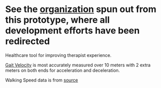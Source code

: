 # See the [organization](https://github.com/VisualPT) spun out from this prototype, where all development efforts have been redirected

Healthcare tool for improving therapist experience.

[Gait Velocity](https://www.sralab.org/rehabilitation-measures/gait-speed#) is most accurately measured over 10 meters with 2 extra meters on both ends for acceleration and deceleration.

Walking Speed data is from [source](https://www.researchgate.net/publication/284885443_Walking_speed_The_sixth_vital_sign)
